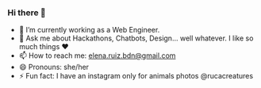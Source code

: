 ### Hi there 👋

- 🔭 I’m currently working as a Web Engineer.
- 💬 Ask me about Hackathons, Chatbots, Design... well whatever. I like so much things :heart: 
- 📫 How to reach me: elena.ruiz.bdn@gmail.com
- 😄 Pronouns: she/her
- ⚡ Fun fact: I have an instagram only for animals photos @rucacreatures

